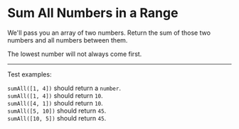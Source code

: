 # Sum All Numbers in a Range

We'll pass you an array of two numbers. Return the sum of those two numbers and all numbers between them.

The lowest number will not always come first.

---

Test examples:

`sumAll([1, 4])` should return a `number`.\
`sumAll([1, 4])` should return `10`.\
`sumAll([4, 1])` should return `10`.\
`sumAll([5, 10])` should return `45`.\
`sumAll([10, 5])` should return `45`.

